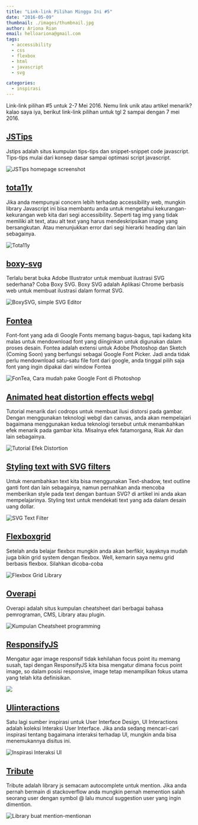 ```yaml
---
title: "Link-link Pilihan Minggu Ini #5"
date: "2016-05-09"
thumbnail: ./images/thumbnail.jpg
author: Ariona Rian
email: helloariona@gmail.com
tags: 
  - accessibility
  - css
  - flexbox
  - html
  - javascript
  - svg

categories: 
  - inspirasi
---
```


Link-link pilihan #5 untuk 2-7 Mei 2016. Nemu link unik atau artikel menarik? kalao saya iya, berikut link-link pilihan untuk tgl 2 sampai dengan 7 mei 2016.

## [JSTips](http://www.jstips.co/)

Jstips adalah situs kumpulan tips-tips dan snippet-snippet code javascript. Tips-tips mulai dari konsep dasar sampai optimasi script javascript.

![JSTips homepage screenshot](./images/jstips.jpeg)

## [tota11y](http://khan.github.io/tota11y/)

Jika anda mempunyai concern lebih terhadap accessibility web, mungkin library Javascript ini bisa membantu anda untuk mengetahui kekurangan-kekurangan web kita dari segi accessibility. Seperti tag img yang tidak memiliki alt text, atau alt text yang harus mendeskripsikan image yang bersangkutan. Atau menunjukkan error dari segi hierarki heading dan lain sebagainya.

![Tota11y](./images/tota11y.jpeg)

## [boxy-svg](http://boxy-svg.com/main.html#demo)

Terlalu berat buka Adobe Illustrator untuk membuat ilustrasi SVG sederhana? Coba Boxy SVG. Boxy SVG adalah Aplikasi Chrome berbasis web untuk membuat ilustrasi dalam format SVG.

![BoxySVG, simple SVG Editor](./images/boxysvg.jpeg)

## [Fontea](https://fontea.madebysource.com/)

Font-font yang ada di Google Fonts memang bagus-bagus, tapi kadang kita malas untuk mendownload font yang diinginkan untuk digunakan dalam proses desain. Fontea adalah extensi untuk Adobe Photoshop dan Sketch (Coming Soon) yang berfungsi sebagai Google Font Picker. Jadi anda tidak perlu mendownload satu-satu file font dari google, anda tinggal pilih saja font yang ingin dipakai dari window Fontea

![FonTea, Cara mudah pake Google Font di Photoshop](./images/fontea.jpeg)

## [Animated heat distortion effects webgl](http://tympanus.net/codrops/2016/05/03/animated-heat-distortion-effects-webgl)

Tutorial menarik dari codrops untuk membuat ilusi distorsi pada gambar. Dengan menggunakan teknologi webgl dan canvas, anda akan mempelajari bagaimana menggunakan kedua teknologi tersebut untuk menambahkan efek menarik pada gambar kita. Misalnya efek fatamorgana, Riak Air dan lain sebagainya.

![Tutorial Efek Distortion](./images/distortioneffect.jpeg)

## [Styling text with SVG filters](https://www.codeschool.com/blog/2016/04/21/styling-text-with-svg-filters/)

Untuk menambahkan text kita bisa menggunakan Text-shadow, text outline ganti font dan lain sebagainya, namun pernahkan anda mencoba memberikan style pada text dengan bantuan SVG? di artikel ini anda akan mempelajarinya. Styling text untuk mendekati text yang ada dalam desain uang dollar.

![SVG Text Filter](./images/svgtext.jpeg)

## [Flexboxgrid](http://flexboxgrid.com/)

Setelah anda belajar flexbox mungkin anda akan berfikir, kayaknya mudah juga bikin grid system dengan flexbox. Well, kemarin saya nemu grid berbasis flexbox. Silahkan dicoba-coba

![Flexbox Grid Library](./images/flexboxgrid.jpeg)

## [Overapi](http://overapi.com/)

Overapi adalah situs kumpulan cheatsheet dari berbagai bahasa pemrograman, CMS, Library atau plugin.

![Kumpulan Cheatsheet programming](./images/overapi.jpeg)

## [ResponsifyJS](https://github.com/wentin/ResponsifyJS)

Mengatur agar image responsif tidak kehilahan focus point itu memang susah, tapi dengan ResponsifyJS kita bisa mengatur dimana focus point image, so dalam posisi responsive, image tetap menampilkan fokus utama yang telah kita definisikan.

![](./images/dccd59b6-96a4-11e5-81c6-5b16c7d30a23.gif)

## [UIinteractions](https://uiinteractions.com)

Satu lagi sumber inspirasi untuk User Interface Design, UI Interactions adalah koleksi Interaksi User Interface. Jika anda sedang mencari-cari inspirasi tentang bagaimana interaksi terhadap UI, mungkin anda bisa menemukannya disitus ini.

![Inspirasi Interaksi UI](./images/uiinteractions.jpeg)

## [Tribute](http://zurb.com/playground/tribute)

Tribute adalah library js semacam autocomplete untuk mention. Jika anda pernah bermain di stackoverflow anda mungkin pernah memention salah seorang user dengan symbol @ lalu muncul suggestion user yang ingin dimention.

![Library buat mention-mentionan](./images/tribute.jpeg)

